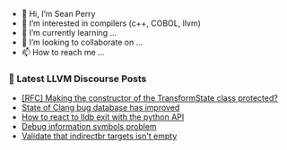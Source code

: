 - 👋 Hi, I’m Sean Perry
- 👀 I’m interested in compilers (c++, COBOL, llvm)
- 🌱 I’m currently learning ...
- 💞️ I’m looking to collaborate on ...
- 📫 How to reach me ...

<!---
s66perry/s66perry is a ✨ special ✨ repository because its `README.md` (this file) appears on your GitHub profile.
You can click the Preview link to take a look at your changes.
--->
### 📕 Latest LLVM Discourse Posts

<!-- DISCOURSE-LLVM:START -->
- [[RFC] Making the constructor of the TransformState class protected?](https://discourse.llvm.org/t/rfc-making-the-constructor-of-the-transformstate-class-protected/80377#post_2)
- [State of Clang bug database has improved](https://discourse.llvm.org/t/state-of-clang-bug-database-has-improved/80411#post_1)
- [How to react to lldb exit with the python API](https://discourse.llvm.org/t/how-to-react-to-lldb-exit-with-the-python-api/80324#post_4)
- [Debug information symbols problem](https://discourse.llvm.org/t/debug-information-symbols-problem/79837#post_7)
- [Validate that indirectbr targets isn&#39;t empty](https://discourse.llvm.org/t/validate-that-indirectbr-targets-isnt-empty/80410#post_1)
<!-- DISCOURSE-LLVM:END -->
